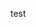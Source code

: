 <!-- ![metrics](https://metrics.lecoq.io/haseul?template=classic&config.timezone=Asia%2FSingapore) -->

<!--- <img src="https://i.imgur.com/3BVx67n.gif" width="150"/> -->

<!--- ![ViewCount](https://views.whatilearened.today/views/github/heizes/views.svg?cache=remove) -->
test

<!-- <a href="https://github.com/kittinan/spotify-github-profile">
  <img height="300" align="right" src="https://spotify-github-profile.vercel.app/api/view?uid=tzqmjty3vssn0dnh9ersqi44v&cover_image=true&theme=default">
</a> -->
